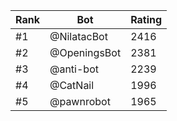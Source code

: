 Rank|Bot|Rating
---|---|---
#1|@NilatacBot|2416
#2|@OpeningsBot|2381
#3|@anti-bot|2239
#4|@CatNail|1996
#5|@pawnrobot|1965
